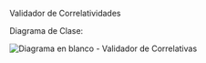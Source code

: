 Validador de Correlatividades

Diagrama de Clase:

![Diagrama en blanco - Validador de Correlativas](https://github.com/user-attachments/assets/e2e3fee9-443b-44b1-baea-db8effda83fd)
